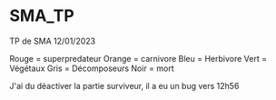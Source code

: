 # SMA_TP
TP de SMA 12/01/2023

Rouge = superpredateur
Orange = carnivore
Bleu = Herbivore
Vert = Végétaux
Gris = Décomposeurs
Noir = mort


J'ai du déactiver la partie surviveur, il a eu un bug vers 12h56